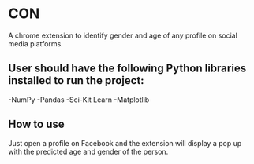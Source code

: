 # CON
A chrome extension to identify gender and age of any profile on social media platforms.

## User should have the following Python libraries installed to run the project:

-NumPy
-Pandas
-Sci-Kit Learn
-Matplotlib

## How to use

Just open a profile on Facebook and the extension will display a pop up with the predicted age and gender of the person.